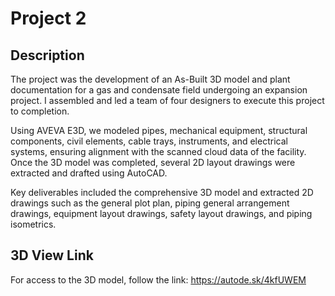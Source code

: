 # Project 2

## Description
The project was the development of an As-Built 3D model and plant documentation for a gas and condensate field undergoing an expansion project. I assembled and led a team of four designers to execute this project to completion.

Using AVEVA E3D, we modeled pipes, mechanical equipment, structural components, civil elements, cable trays, instruments, and electrical systems, ensuring alignment with the scanned cloud data of the facility. Once the 3D model was completed, several 2D layout drawings were extracted and drafted using AutoCAD.

Key deliverables included the comprehensive 3D model and extracted 2D drawings such as the general plot plan, piping general arrangement drawings, equipment layout drawings, safety layout drawings, and piping isometrics.

## 3D View Link
For access to the 3D model, follow the link: https://autode.sk/4kfUWEM
